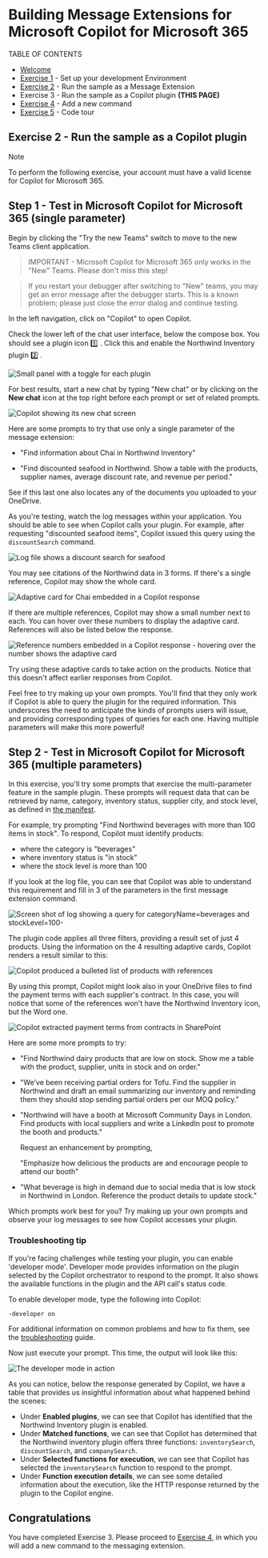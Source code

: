 # Building Message Extensions for Microsoft Copilot for Microsoft 365

TABLE OF CONTENTS

* [Welcome](./Exercise%2000%20-%20Welcome.md) 
* [Exercise 1](./Exercise%2001%20-%20Set%20up.md) - Set up your development Environment 
* [Exercise 2](./Exercise%2002%20-%20Run%20sample%20app.md) - Run the sample as a Message Extension
* Exercise 3 - Run the sample as a Copilot plugin **(THIS PAGE)**
* [Exercise 4](./Exercise%2003%20-%20Add%20a%20new%20command.md) - Add a new command
* [Exercise 5](./Exercise%2005%20-%20Code%20tour.md) - Code tour

## Exercise 2 - Run the sample as a Copilot plugin

> [!NOTE]  
> To perform the following exercise, your account must have a valid license for Copilot for Microsoft 365.

## Step 1 - Test in Microsoft Copilot for Microsoft 365 (single parameter)

Begin by clicking the "Try the new Teams" switch to move to the new Teams client application.

> IMPORTANT - Microsoft Copilot for Microsoft 365 only works in the "New" Teams. Please don't miss this step! 

> If you restart your debugger after switching to "New" teams, you may get an error message after the debugger starts. This is a known problem; please just close the error dialog and continue testing.

In the left navigation, click on "Copilot" to open Copilot.

Check the lower left of the chat user interface, below the compose box. You should see a plugin icon 1️⃣ . Click this and enable the Northwind Inventory plugin 2️⃣ .

![Small panel with a toggle for each plugin](./images/03-02-Plugin-Panel.png)

For best results, start a new chat by typing "New chat" or by clicking on the **New chat** icon at the top right before each prompt or set of related prompts.

![Copilot showing its new chat screen](./images/03-01-New-Chat.png)

Here are some prompts to try that use only a single parameter of the message extension:

* "Find information about Chai in Northwind Inventory"

* "Find discounted seafood in Northwind. Show a table with the products, supplier names, average discount rate, and revenue per period."

See if this last one also locates any of the documents you uploaded to your OneDrive.

As you're testing, watch the log messages within your application. You should be able to see when Copilot calls your plugin. For example, after requesting "discounted seafood items", Copilot issued this query using the `discountSearch` command.

![Log file shows a discount search for seafood](./images/03-02a-Query-Log1.png)

You may see citations of the Northwind data in 3 forms. If there's a single reference, Copilot may show the whole card.

![Adaptive card for Chai embedded in a Copilot response](./images/03-03a-response-on-chai.png)

If there are multiple references, Copilot may show a small number next to each. You can hover over these numbers to display the adaptive card. References will also be listed below the response.

![Reference numbers embedded in a Copilot response - hovering over the number shows the adaptive card](./images/03-03-Response-on-Chai.png)

Try using these adaptive cards to take action on the products. Notice that this doesn't affect earlier responses from Copilot.

Feel free to try making up your own prompts. You'll find that they only work if Copilot is able to query the plugin for the required information. This underscores the need to anticipate the kinds of prompts users will issue, and providing corresponding types of queries for each one. Having multiple parameters will make this more powerful!

## Step 2 - Test in Microsoft Copilot for Microsoft 365 (multiple parameters)

In this exercise, you'll try some prompts that exercise the multi-parameter feature in the sample plugin. These prompts will request data that can be retrieved by name, category, inventory status, supplier city, and stock level, as defined in [the manifest](../appPackage/manifest.json).

For example, try prompting "Find Northwind beverages with more than 100 items in stock". To respond, Copilot must identify products:

* where the category is "beverages"
* where inventory status is "in stock"
* where the stock level is more than 100

If you look at the log file, you can see that Copilot was able to understand this requirement and fill in 3 of the parameters in the first message extension command.

![Screen shot of log showing a query for categoryName=beverages and stockLevel=100- ](./images/03-06-Find-Northwind-Beverages-with-more-than-100.png)

The plugin code applies all three filters, providing a result set of just 4 products. Using the information on the 4 resulting adaptive cards, Copilot renders a result similar to this:

![Copilot produced a bulleted list of products with references](./images/03-06b-Find-Northwind-Beverages-with-more-than-100.png)

By using this prompt, Copilot might look also in your OneDrive files to find the payment terms with each supplier's contract. In this case, you will notice that some of the references won't have the Northwind Inventory icon, but the Word one.

![Copilot extracted payment terms from contracts in SharePoint](./images/03-06c-PaymentTerms.png)

Here are some more prompts to try:

* "Find Northwind dairy products that are low on stock. Show me a table with the product, supplier, units in stock and on order."

* "We’ve been receiving partial orders for Tofu. Find the supplier in Northwind and draft an email summarizing our inventory and reminding them they should stop sending partial orders per our MOQ policy."

* "Northwind will have a booth at Microsoft Community Days  in London. Find products with local suppliers and write a LinkedIn post to promote the booth and products."

    Request an enhancement by prompting,

    "Emphasize how delicious the products are and encourage people to attend our booth"

* "What beverage is high in demand due to social media that is low stock in Northwind in London. Reference the product details to update stock."

Which prompts work best for you? Try making up your own prompts and observe your log messages to see how Copilot accesses your plugin.

### Troubleshooting tip
If you're facing challenges while testing your plugin, you can enable 'developer mode'. Developer mode provides information on the plugin selected by the Copilot orchestrator to respond to the prompt. It also shows the available functions in the plugin and the API call's status code.

To enable developer mode, type the following into Copilot:
```
-developer on
```
For additional information on common problems and how to fix them, see the  [troubleshooting](Troubleshooting.md) guide.

Now just execute your prompt. This time, the output will look like this: 

![The developer mode in action](./images/03-03b-developer-mode.png)

As you can notice, below the response generated by Copilot, we have a table that provides us insightful information about what happened behind the scenes:

- Under **Enabled plugins**, we can see that Copilot has identified that the Northwind Inventory plugin is enabled.
- Under **Matched functions**, we can see that Copilot has determined that the Northwind inventory plugin offers three functions: `inventorySearch`, `discountSearch`, and `companySearch`.
- Under **Selected functions for execution**, we can see that Copilot has selected the `inventorySearch` function to respond to the prompt.
- Under **Function execution details**, we can see some detailed information about the execution, like the HTTP response returned by the plugin to the Copilot engine.

## Congratulations

You have completed Exercise 3.
Please proceed to [Exercise 4](./Exercise%2004%20-%20Add%20a%20new%20command.md), in which you will add a new command to the messaging extension.
